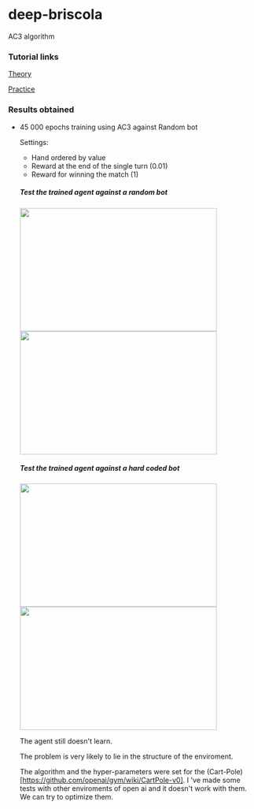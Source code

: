 # deep-briscola

AC3 algorithm


### Tutorial links 
[Theory](https://jaromiru.com/2017/02/16/lets-make-an-a3c-theory/)

[Practice](https://jaromiru.com/2017/03/26/lets-make-an-a3c-implementation/)



### Results obtained

* 45 000 epochs training using AC3 against Random bot

	Settings:
	* Hand ordered by value   
	* Reward at the end of the single turn (0.01)
	* Reward for winning the match (1)

  ##### Test the trained agent against a random bot 
	<p float="left">
		<img src="https://github.com/alsora/deep-briscola/blob/ac3/Result_45000_epochs_AC3/final%20test%20against%20Random__AC3.png" align="center" width=400 height = 250 />
		<img src="https://github.com/alsora/deep-briscola/blob/ac3/Result_45000_epochs_AC3/final%20test%20against%20Random__RandomAgent.png" align="center" width=400 height = 250/>
	</p>

  ##### Test the trained agent against a hard coded bot 
	<p float="left">
		<img src="https://github.com/alsora/deep-briscola/blob/ac3/Result_45000_epochs_AC3/final%20test%20against%20ai__AC3.png" align="center" width=400 height = 250 />
		<img src="https://github.com/alsora/deep-briscola/blob/ac3/Result_45000_epochs_AC3/final%20test%20against%20ai__AIAgent.png" align="center" width=400 height = 250 />
	</p>

  The agent still doesn't learn.
  
  The problem is very likely to lie in the structure of the enviroment.
  
  
  The algorithm and the hyper-parameters were set for the (Cart-Pole)[https://github.com/openai/gym/wiki/CartPole-v0].
  I 've made some tests with other enviroments of open ai and it doesn't work with them.
  We can try to optimize them.
  
  
  
  
  
